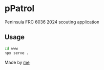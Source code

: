 # pPatrol

Peninsula FRC 6036 2024 scouting application

## Usage

```bash
cd www
npx serve .
```

Made by [me](https://12jeef.github.io/)
